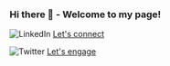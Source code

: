 ### Hi there 👋 - Welcome to my page!

![LinkedIn](https://i.imgur.com/MKe1Xdu.png) [Let's connect](https://www.linkedin.com/in/ulrichmabou/) 

![Twitter](https://i.imgur.com/JfRQgAW.png) [Let's engage](https://twitter.com/_umabou)

